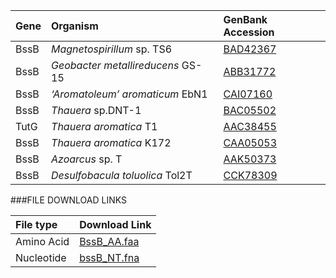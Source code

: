 Gene | Organism | GenBank Accession |
 :--- | :--- | :--- |
| BssB | *Magnetospirillum* sp. TS6 | [BAD42367](http://www.ncbi.nlm.nih.gov/protein/BAD42367) |
| BssB | *Geobacter metallireducens* GS-15 | [ABB31772](http://www.ncbi.nlm.nih.gov/protein/ABB31772) |
| BssB | *‘Aromatoleum’ aromaticum* EbN1 | [CAI07160](http://www.ncbi.nlm.nih.gov/protein/CAI07160) |
| BssB | *Thauera* sp.DNT-1 | [BAC05502](http://www.ncbi.nlm.nih.gov/protein/BAC05502) |
| TutG | *Thauera aromatica* T1 | [AAC38455](http://www.ncbi.nlm.nih.gov/protein/AAC38455) |
| BssB | *Thauera aromatica* K172 | [CAA05053](http://www.ncbi.nlm.nih.gov/protein/CAA05053) |
| BssB | *Azoarcus* sp. T | [AAK50373](http://www.ncbi.nlm.nih.gov/protein/AAK50373) |
| BssB | *Desulfobacula toluolica* Tol2T | [CCK78309](http://www.ncbi.nlm.nih.gov/protein/CCK78309) |

###FILE DOWNLOAD LINKS

 File type | Download Link |
 :--- | :---------- | 
| Amino Acid | [BssB_AA.faa](amino_acid/BssB_AA.faa) |
| Nucleotide | [bssB_NT.fna](nucleotide/bssB_NT.fna) |

